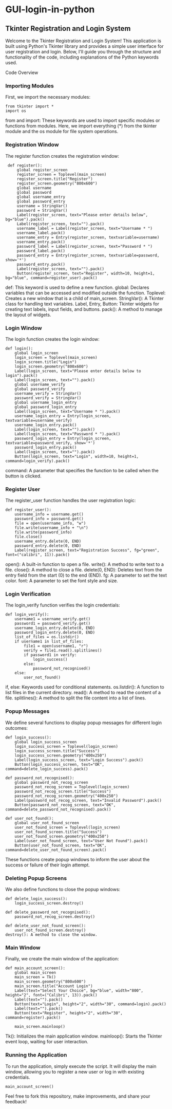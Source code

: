 # GUI-login-in-python

## Tkinter Registration and Login System
Welcome to the Tkinter Registration and Login System! This application is built using Python's Tkinter library and provides a simple user interface for user registration and login. Below, I'll guide you through the structure and functionality of the code, including explanations of the Python keywords used.

Code Overview
### Importing Modules
First, we import the necessary modules:
```
from tkinter import *
import os
```
from and import: These keywords are used to import specific modules or functions from modules. Here, we import everything (*) from the tkinter module and the os module for file system operations.


### Registration Window
The register function creates the registration window:
```
 def register():
     global register_screen
     register_screen = Toplevel(main_screen)
     register_screen.title("Register")
     register_screen.geometry("800x600")   
     global username
     global password
     global username_entry
     global password_entry
     username = StringVar()
     password = StringVar()   
     Label(register_screen, text="Please enter details below", bg="blue").pack()
     Label(register_screen, text="").pack()
     username_label = Label(register_screen, text="Username * ")
     username_label.pack()
     username_entry = Entry(register_screen, textvariable=username)
     username_entry.pack()
     password_label = Label(register_screen, text="Password * ")
     password_label.pack()
     password_entry = Entry(register_screen, textvariable=password, show='*')
     password_entry.pack()
     Label(register_screen, text="").pack()
     Button(register_screen, text="Register", width=10, height=1, bg="blue", command=register_user).pack()
```
def: This keyword is used to define a new function.
global: Declares variables that can be accessed and modified outside the function.
Toplevel: Creates a new window that is a child of main_screen.
StringVar(): A Tkinter class for handling text variables.
Label, Entry, Button: Tkinter widgets for creating text labels, input fields, and buttons.
pack(): A method to manage the layout of widgets.


### Login Window
The login function creates the login window:
```
def login():
    global login_screen
    login_screen = Toplevel(main_screen)
    login_screen.title("Login")
    login_screen.geometry("800x600")
    Label(login_screen, text="Please enter details below to login").pack()
    Label(login_screen, text="").pack()
    global username_verify
    global password_verify
    username_verify = StringVar()
    password_verify = StringVar()
    global username_login_entry
    global password_login_entry
    Label(login_screen, text="Username * ").pack()
    username_login_entry = Entry(login_screen, textvariable=username_verify)
    username_login_entry.pack()
    Label(login_screen, text="").pack()
    Label(login_screen, text="Password * ").pack()
    password_login_entry = Entry(login_screen, textvariable=password_verify, show='*')
    password_login_entry.pack()
    Label(login_screen, text="").pack()
    Button(login_screen, text="Login", width=10, height=1, command=login_verify).pack()
  ```  
command: A parameter that specifies the function to be called when the button is clicked.


### Register User
The register_user function handles the user registration logic:
```
def register_user():
    username_info = username.get()
    password_info = password.get()
    file = open(username_info, "w")
    file.write(username_info + "\n")
    file.write(password_info)
    file.close()
    username_entry.delete(0, END)
    password_entry.delete(0, END)
    Label(register_screen, text="Registration Success", fg="green", font=("calibri", 11)).pack()
 ```   
open(): A built-in function to open a file.
write(): A method to write text to a file.
close(): A method to close a file.
delete(0, END): Deletes text from the entry field from the start (0) to the end (END).
fg: A parameter to set the text color.
font: A parameter to set the font style and size.


### Login Verification
The login_verify function verifies the login credentials:
```
def login_verify():
    username1 = username_verify.get()
    password1 = password_verify.get()
    username_login_entry.delete(0, END)
    password_login_entry.delete(0, END)  
    list_of_files = os.listdir()
    if username1 in list_of_files:
        file1 = open(username1, "r")
        verify = file1.read().splitlines()
        if password1 in verify:
            login_success()
        else:
            password_not_recognised()
    else:
        user_not_found()
```
if, else: Keywords used for conditional statements.
os.listdir(): A function to list files in the current directory.
read(): A method to read the content of a file.
splitlines(): A method to split the file content into a list of lines.


### Popup Messages
We define several functions to display popup messages for different login outcomes:
```
def login_success():
    global login_success_screen
    login_success_screen = Toplevel(login_screen)
    login_success_screen.title("Success")
    login_success_screen.geometry("400x250")
    Label(login_success_screen, text="Login Success").pack()
    Button(login_success_screen, text="OK", command=delete_login_success).pack()

def password_not_recognised():
    global password_not_recog_screen
    password_not_recog_screen = Toplevel(login_screen)
    password_not_recog_screen.title("Success")
    password_not_recog_screen.geometry("400x250")
    Label(password_not_recog_screen, text="Invalid Password").pack()
    Button(password_not_recog_screen, text="OK", command=delete_password_not_recognised).pack()

def user_not_found():
    global user_not_found_screen
    user_not_found_screen = Toplevel(login_screen)
    user_not_found_screen.title("Success")
    user_not_found_screen.geometry("400x250")
    Label(user_not_found_screen, text="User Not Found").pack()
    Button(user_not_found_screen, text="OK", command=delete_user_not_found_screen).pack()
``` 
These functions create popup windows to inform the user about the success or failure of their login attempt.


### Deleting Popup Screens
We also define functions to close the popup windows:
```
def delete_login_success():
    login_success_screen.destroy()

def delete_password_not_recognised():
    password_not_recog_screen.destroy()

def delete_user_not_found_screen():
    user_not_found_screen.destroy()
destroy(): A method to close the window.

```
### Main Window
Finally, we create the main window of the application:
```
def main_account_screen():
    global main_screen
    main_screen = Tk()
    main_screen.geometry("800x600")
    main_screen.title("Account Login")
    Label(text="Select Your Choice", bg="blue", width="800", height="2", font=("Calibri", 13)).pack()
    Label(text="").pack()
    Button(text="Login", height="2", width="30", command=login).pack()
    Label(text="").pack()
    Button(text="Register", height="2", width="30", command=register).pack()
    
    main_screen.mainloop()
```
Tk(): Initializes the main application window.
mainloop(): Starts the Tkinter event loop, waiting for user interaction.


### Running the Application
To run the application, simply execute the script. It will display the main window, allowing you to register a new user or log in with existing credentials.
```
main_account_screen()
```

Feel free to fork this repository, make improvements, and share your feedback!
